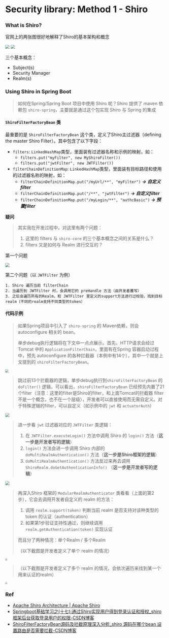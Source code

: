 # Security library: Method 1 - Shiro

### What is Shiro?

官网上的两张图很好地解释了Shiro的基本架构和概念

<img src="../images/shiro-0.png" style="zoom:80%;" />

<img src="../images/shiro-1.png" style="zoom:80%;" />



三个基本概念：

* Subject(s)
* Security Manager
* Realm(s)



### Using Shiro in Spring Boot

> 如何在Spring/Spring Boot 项目中使用 Shiro 呢？Shiro 提供了 maven 依赖包 `shiro-spring`，主要就是通过这个包实现 Shiro 与 Spring 的集成



#### `ShiroFilterFactoryBean` 类

最重要的是 `ShiroFilterFactoryBean` 这个类，定义了Shiro主过滤器（defining the master Shiro Filter）。其中包含了以下字段：

* `filters`: `LinkedHashMap`类型，里面装有过滤器名称和示例的映射，如：
  * `filters.put("myFilter", new MyShiroFilter())`
  * `filters.put("jwtFilter", new JWTFilter())`
* `filterChainDefinitionMap`: `LinkedHashMap`类型，里面装有目标路径和使用的过滤器名称的映射，如：
  * `filterChainDefinitionMap.put("/myUrl/**", "myFilter")` ***-> 自定义filter***
  * `filterChainDefinitionMap.put("/**", "jwtFilter")` ***-> 自定义filter***
  * `filterChainDefinitionMap.put("/myLogin/**", "authcBasic")` ***-> 预置filter***



**疑问**

>  其实我在开发过程中，对这里有两个问题：
>
>  1. 这里的 filters 与 `shiro-core` 的三个基本概念之间的关系是什么？
>  2. filters 又是如何与 Realm 进行交互的？



第一个问题

<img src="../images/shiro-5.png" style="zoom:80%;" />



第二个问题（以 `JWTFilter` 为例）

```text
1. Shiro 遍历当前 filterChain
2. 当遍历到 JWTFilter 时，会调用它的 preHandle 方法（由开发者覆写）
3. 之后会遍历所有的Realm，和 JWTFilter 里定义的support方法进行过校验，找到目标realm（不同的realm支持不同类型的token）
```



#### 代码示例

> 如果Spring项目中引入了 `shiro-spring` 的 Maven依赖，则会 autoconfigure 相关的 bean。
>
> 单步debug执行逻辑将在下文中一点点展示。首先，HTTP请求会经过 Tomcat 中的 `ApplicationFilterChain`，里面有在Spring 容器启动过程中，预先 autoconfigure 的各种拦截器（本例中有14个），其中一个就是上文提到的 `shiroFilterFactoryBean`。

<img src="../images/shiro-7.png" style="zoom:60%;" />



> 跳过前13个拦截器的逻辑，单步debug执行到`shiroFilterFactoryBean` 的 `doFilter()` 逻辑，可以看出，`shiroFilterFactoryBean` 已经预先内置了21个filter（注意：这里的filter是Shiro的filter，和上面Tomcat的拦截器 filter 不是一个概念，也不在一个层级），开发者可以直接使用而无需自定义。对于特殊逻辑的filter，可以自定义（如示例中的 `jwt` 和 `actuatorAuth`）

<img src="../images/shiro-4.png" style="zoom:80%;" />



> 进一步看 `jwt` 过滤器对应的 `JWTFilter` 类逻辑：
>
> 1. 在 `JWTFilter.executeLogin()` 方法中调用 Shiro 的 `login()` 方法（**这一步是开发者写的逻辑**）
> 2. `login()` 方法会进一步调用 Shiro 内部的 `doMultiRealmAuthentication()` 方法（**这一步是Shiro框架的逻辑**）
> 3.  `doMultiRealmAuthentication()` 方法反过来再去调用 `ShiroRealm.doGetAuthenticationInfo()`  （**这一步是开发者写的逻辑**）

<img src="../images/shiro-6.png" style="zoom:80%;" />

> 再深入Shiro 框架的 `ModularRealmAuthenticator` 类看看（上面的第2步），它会去调用开发者自定义的 realm 的方法：
> 1. 调用 `realm.support(token)` 判断当前 realm 是否支持对该种类型的 token 的认证（authentication）
> 2. 如果第1步验证支持性通过，则继续调用 `realm.getAuthentication(token)`  实现认证
>
> 而且分了两种情况：单个Realm / 多个Realm
>
> （以下截图是开发者定义了单个 realm 的情况）

<img src="../images/shiro-2.png" style="zoom:40%;" />



> （以下截图是开发者定义了多个 realm 的情况，会依次遍历来找到某一个用来认证的realm）

<img src="../images/shiro-3.png" style="zoom:40%;" />



### Ref

* [Apache Shiro Architecture | Apache Shiro](https://shiro.apache.org/architecture.html)
* [Springboot基础学习之(十七):通过Shiro实现用户得到登录认证和授权_shiro 框架后台获取登录用户的权限-CSDN博客](https://blog.csdn.net/m0_52479012/article/details/130115867?utm_medium=distribute.pc_relevant.none-task-blog-2~default~baidujs_baidulandingword~default-8-130115867-blog-115731415.235^v43^pc_blog_bottom_relevance_base1&spm=1001.2101.3001.4242.5&utm_relevant_index=11)
* [ShiroFilterFactoryBean源码及拦截原理深入分析_shiro 源码在哪个bean 设置路由是否需要拦截-CSDN博客](https://blog.csdn.net/u012345283/article/details/44199791)



